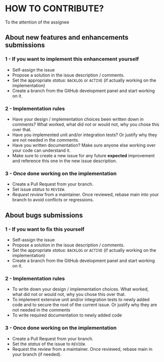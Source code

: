 # HOW TO CONTRIBUTE?

To the attention of the assignee

## About new features and enhancements submissions

### 1 - If you want to implement this enhancement yourself

- Self-assign the issue
- Propose a solution in the issue description / comments.
- Set the appropriate _status_: `BACKLOG` or `ACTIVE` (if actually working on the implementation)
- Create a branch from the GitHub development panel and start working on it.

### 2 - Implementation rules

- Have your design / implementation choices been written down in comments? What worked, what did not or would not, why you chose this over that.
- Have you implemented unit and/or integration tests? Or justify why they are not needed in the comments.
- Have you written documentation? Make sure anyone else working over your code can understand it.
- Make sure to create a new issue for any future **expected** improvement and reference this one in the new issue description.

### 3 - Once done working on the implementation

- Create a Pull Request from your branch.
- Set issue _status_ to `REVIEW`.
- _Request review_ from a maintainer. Once reviewed, rebase main into your branch to avoid conflicts or regressions.

## About bugs submissions

### 1 - If you want to fix this yourself

- Self-assign the issue
- Propose a solution in the issue description / comments.
- Set the appropriate _status_: `BACKLOG` or `ACTIVE` (if actually working on the implementation)
- Create a branch from the GitHub development panel and start working on it.

### 2 - Implementation rules

- To write down your design / implementation choices. What worked, what did not or would not, why you chose this over that.
- To implement extensive unit and/or integration tests to newly added code and to secure the root of the current issue. Or justify why they are not needed in the comments
- To write required documentation to newly added code

### 3 - Once done working on the implementation

- Create a Pull Request from your branch.
- Set the _status_ of the issue to `REVIEW`.
- Request the review from a maintainer. Once reviewed, rebase main in your branch (if needed).
